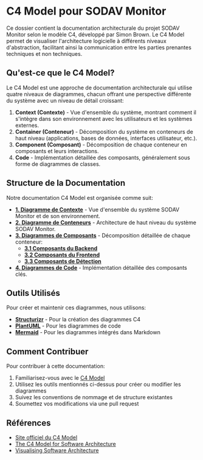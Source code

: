 # C4 Model pour SODAV Monitor

Ce dossier contient la documentation architecturale du projet SODAV Monitor selon le modèle C4, développé par Simon Brown. Le C4 Model permet de visualiser l'architecture logicielle à différents niveaux d'abstraction, facilitant ainsi la communication entre les parties prenantes techniques et non techniques.

## Qu'est-ce que le C4 Model?

Le C4 Model est une approche de documentation architecturale qui utilise quatre niveaux de diagrammes, chacun offrant une perspective différente du système avec un niveau de détail croissant:

1. **Context (Contexte)** - Vue d'ensemble du système, montrant comment il s'intègre dans son environnement avec les utilisateurs et les systèmes externes.
2. **Container (Conteneur)** - Décomposition du système en conteneurs de haut niveau (applications, bases de données, interfaces utilisateur, etc.).
3. **Component (Composant)** - Décomposition de chaque conteneur en composants et leurs interactions.
4. **Code** - Implémentation détaillée des composants, généralement sous forme de diagrammes de classes.

## Structure de la Documentation

Notre documentation C4 Model est organisée comme suit:

- [**1. Diagramme de Contexte**](1_context.md) - Vue d'ensemble du système SODAV Monitor et de son environnement.
- [**2. Diagramme de Conteneurs**](2_containers.md) - Architecture de haut niveau du système SODAV Monitor.
- [**3. Diagrammes de Composants**](3_components/) - Décomposition détaillée de chaque conteneur:
  - [**3.1 Composants du Backend**](3_components/backend_components.md)
  - [**3.2 Composants du Frontend**](3_components/frontend_components.md)
  - [**3.3 Composants de Détection**](3_components/detection_components.md)
- [**4. Diagrammes de Code**](4_code/) - Implémentation détaillée des composants clés.

## Outils Utilisés

Pour créer et maintenir ces diagrammes, nous utilisons:

- [**Structurizr**](https://structurizr.com/) - Pour la création des diagrammes C4
- [**PlantUML**](https://plantuml.com/) - Pour les diagrammes de code
- [**Mermaid**](https://mermaid-js.github.io/) - Pour les diagrammes intégrés dans Markdown

## Comment Contribuer

Pour contribuer à cette documentation:

1. Familiarisez-vous avec le [C4 Model](https://c4model.com/)
2. Utilisez les outils mentionnés ci-dessus pour créer ou modifier les diagrammes
3. Suivez les conventions de nommage et de structure existantes
4. Soumettez vos modifications via une pull request

## Références

- [Site officiel du C4 Model](https://c4model.com/)
- [The C4 Model for Software Architecture](https://www.infoq.com/articles/C4-architecture-model/)
- [Visualising Software Architecture](https://leanpub.com/visualising-software-architecture)
